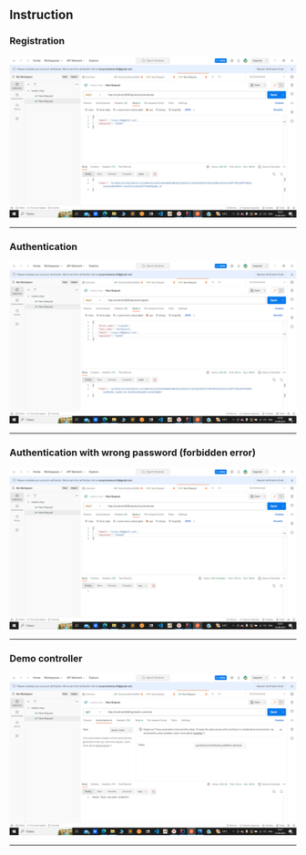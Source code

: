 ## Instruction
### Registration
![](https://github.com/Nnuray/neobis_19/blob/main/week5/regis.png)
***
### Authentication
![](https://github.com/Nnuray/neobis_19/blob/main/week5/authenticate.png)
***
### Authentication with wrong password (forbidden error)
![](https://github.com/Nnuray/neobis_19/blob/main/week5/auth%20with%20wrong%20password.png)
***
### Demo controller
![](https://github.com/Nnuray/neobis_19/blob/main/week5/demo-controller.png)
***
